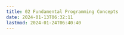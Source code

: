```yaml
---
title: 02 Fundamental Programming Concepts
date: 2024-01-13T06:32:11
lastmod: 2024-01-24T06:40:40
---
```

